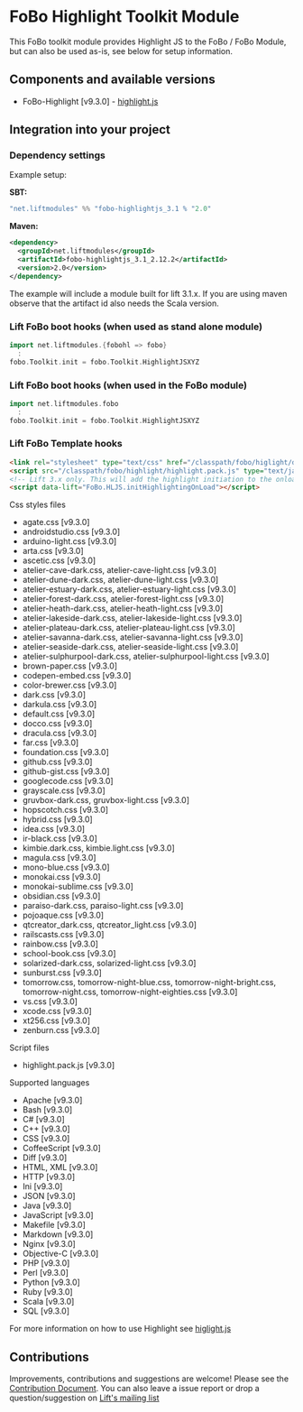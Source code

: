 # FoBo Highlight Toolkit Module

This FoBo toolkit module provides Highlight JS to the FoBo / FoBo Module, 
but can also be used as-is, see below for setup information. 

## Components and available versions 

- FoBo-Highlight [v9.3.0] - [highlight.js](https://highlightjs.org/) 

## Integration into your project 

### Dependency settings

Example setup:

**SBT:**
```scala
"net.liftmodules" %% "fobo-highlightjs_3.1 % "2.0"
```
**Maven:**
```xml
<dependency>
  <groupId>net.liftmodules</groupId>
  <artifactId>fobo-highlightjs_3.1_2.12.2</artifactId>
  <version>2.0</version>
</dependency>
```
The example will include a module built for lift 3.1.x. 
If you are using maven observe that the artifact id also needs the Scala version.

### Lift FoBo boot hooks (when used as stand alone module)
```scala
import net.liftmodules.{fobohl => fobo}
  :
fobo.Toolkit.init = fobo.Toolkit.HighlightJSXYZ    
```
### Lift FoBo boot hooks (when used in the FoBo module)
```scala
import net.liftmodules.fobo 
  :
fobo.Toolkit.init = fobo.Toolkit.HighlightJSXYZ 
```
### Lift FoBo Template hooks

```html
<link rel="stylesheet" type="text/css" href="/classpath/fobo/higlight/default.css">
<script src="/classpath/fobo/highlight/highlight.pack.js" type="text/javascript"></script>
<!-- Lift 3.x only. This will add the highlight initiation to the onload section of lifts page script-->
<script data-lift="FoBo.HLJS.initHighlightingOnLoad"></script>
```

Css styles files

- agate.css [v9.3.0]
- androidstudio.css [v9.3.0]
- arduino-light.css [v9.3.0]
- arta.css [v9.3.0]
- ascetic.css [v9.3.0]
- atelier-cave-dark.css, atelier-cave-light.css [v9.3.0]
- atelier-dune-dark.css, atelier-dune-light.css [v9.3.0]
- atelier-estuary-dark.css, atelier-estuary-light.css [v9.3.0]
- atelier-forest-dark.css, atelier-forest-light.css [v9.3.0]
- atelier-heath-dark.css, atelier-heath-light.css [v9.3.0]
- atelier-lakeside-dark.css, atelier-lakeside-light.css [v9.3.0]
- atelier-plateau-dark.css, atelier-plateau-light.css [v9.3.0]
- atelier-savanna-dark.css, atelier-savanna-light.css [v9.3.0]
- atelier-seaside-dark.css, atelier-seaside-light.css [v9.3.0]
- atelier-sulphurpool-dark.css, atelier-sulphurpool-light.css [v9.3.0]
- brown-paper.css [v9.3.0]
- codepen-embed.css [v9.3.0]
- color-brewer.css [v9.3.0]
- dark.css [v9.3.0]
- darkula.css [v9.3.0]
- default.css [v9.3.0]
- docco.css [v9.3.0]
- dracula.css [v9.3.0]
- far.css [v9.3.0]
- foundation.css [v9.3.0]
- github.css [v9.3.0]
- github-gist.css [v9.3.0]
- googlecode.css [v9.3.0]
- grayscale.css [v9.3.0]
- gruvbox-dark.css, gruvbox-light.css [v9.3.0]
- hopscotch.css [v9.3.0]
- hybrid.css [v9.3.0]
- idea.css [v9.3.0]
- ir-black.css [v9.3.0]
- kimbie.dark.css, kimbie.light.css [v9.3.0]
- magula.css [v9.3.0]
- mono-blue.css [v9.3.0]
- monokai.css [v9.3.0]
- monokai-sublime.css [v9.3.0]
- obsidian.css [v9.3.0]
- paraiso-dark.css, paraiso-light.css [v9.3.0]
- pojoaque.css [v9.3.0]
- qtcreator_dark.css, qtcreator_light.css [v9.3.0]
- railscasts.css [v9.3.0]
- rainbow.css [v9.3.0]
- school-book.css [v9.3.0]
- solarized-dark.css, solarized-light.css [v9.3.0]
- sunburst.css [v9.3.0]
- tomorrow.css, tomorrow-night-blue.css, tomorrow-night-bright.css, tomorrow-night.css, tomorrow-night-eighties.css [v9.3.0]
- vs.css [v9.3.0]
- xcode.css [v9.3.0]
- xt256.css [v9.3.0]
- zenburn.css [v9.3.0]

Script files

- highlight.pack.js [v9.3.0]

Supported languages

- Apache [v9.3.0]
- Bash [v9.3.0]
- C# [v9.3.0]
- C++ [v9.3.0]
- CSS [v9.3.0]
- CoffeeScript [v9.3.0]
- Diff [v9.3.0]
- HTML, XML [v9.3.0]
- HTTP [v9.3.0]
- Ini [v9.3.0]
- JSON [v9.3.0]
- Java [v9.3.0]
- JavaScript [v9.3.0]
- Makefile [v9.3.0]
- Markdown [v9.3.0]
- Nginx [v9.3.0]
- Objective-C [v9.3.0]
- PHP [v9.3.0]
- Perl [v9.3.0]
- Python [v9.3.0]
- Ruby [v9.3.0]
- Scala [v9.3.0]
- SQL [v9.3.0]


For more information on how to use Highlight see [higlight.js](https://highlightjs.org/)


## Contributions

Improvements, contributions and suggestions are welcome! 
Please see the [Contribution Document](https://github.com/karma4u101/FoBo/blob/master/CONTRIBUTING.md). 
You can also leave a issue report or drop a question/suggestion on [Lift's mailing list](http://groups.google.com/group/liftweb/) 




